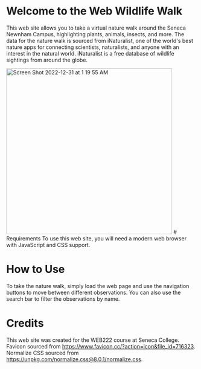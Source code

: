 # Welcome to the Web Wildlife Walk
This web site allows you to take a virtual nature walk around the Seneca Newnham Campus, highlighting plants, animals, insects, and more. The data for the nature walk is sourced from iNaturalist, one of the world's best nature apps for connecting scientists, naturalists, and anyone with an interest in the natural world. iNaturalist is a free database of wildlife sightings from around the globe.

<img width="439" alt="Screen Shot 2022-12-31 at 1 19 55 AM" src="https://user-images.githubusercontent.com/58542001/210127286-3697d9c4-df58-424d-86d0-50af5f44c54e.png">
# Requirements
To use this web site, you will need a modern web browser with JavaScript and CSS support.

# How to Use
To take the nature walk, simply load the web page and use the navigation buttons to move between different observations. You can also use the search bar to filter the observations by name.

# Credits
This web site was created for the WEB222 course at Seneca College. Favicon sourced from https://www.favicon.cc/?action=icon&file_id=716323. Normalize CSS sourced from https://unpkg.com/normalize.css@8.0.1/normalize.css.
